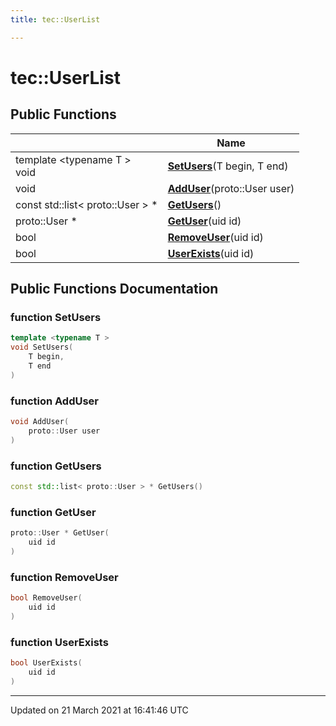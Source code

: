 ```yaml
---
title: tec::UserList

---
```


# tec::UserList



## Public Functions

|                | Name           |
| -------------- | -------------- |
| template <typename T \> <br>void | **[SetUsers](/engine/Classes/classtec_1_1_user_list/#function-setusers)**(T begin, T end) |
| void | **[AddUser](/engine/Classes/classtec_1_1_user_list/#function-adduser)**(proto::User user) |
| const std::list< proto::User > * | **[GetUsers](/engine/Classes/classtec_1_1_user_list/#function-getusers)**() |
| proto::User * | **[GetUser](/engine/Classes/classtec_1_1_user_list/#function-getuser)**(uid id) |
| bool | **[RemoveUser](/engine/Classes/classtec_1_1_user_list/#function-removeuser)**(uid id) |
| bool | **[UserExists](/engine/Classes/classtec_1_1_user_list/#function-userexists)**(uid id) |

## Public Functions Documentation

### function SetUsers

```cpp
template <typename T >
void SetUsers(
    T begin,
    T end
)
```


### function AddUser

```cpp
void AddUser(
    proto::User user
)
```


### function GetUsers

```cpp
const std::list< proto::User > * GetUsers()
```


### function GetUser

```cpp
proto::User * GetUser(
    uid id
)
```


### function RemoveUser

```cpp
bool RemoveUser(
    uid id
)
```


### function UserExists

```cpp
bool UserExists(
    uid id
)
```


-------------------------------

Updated on 21 March 2021 at 16:41:46 UTC